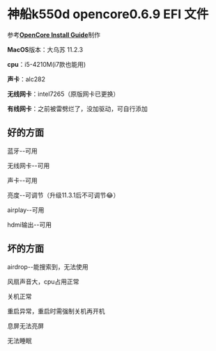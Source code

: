 # 神船k550d opencore0.6.9 EFI 文件
参考[**OpenCore Install Guide**](https://dortania.github.io/OpenCore-Install-Guide/prerequisites.html)制作

**MacOS**版本：大乌苏 11.2.3

**cpu**：i5-4210M(i7款也能用)

**声卡**：alc282

**无线网卡**：intel7265（原版网卡已更换）

**有线网卡**：之前被雷劈烂了，没加驱动，可自行添加

## 好的方面

蓝牙--可用

无线网卡--可用

声卡--可用

亮度--可调节（升级11.3.1后不可调节😂）

airplay--可用

hdmi输出--可用

## 坏的方面

airdrop--能搜索到，无法使用

风扇声音大，cpu占用正常

关机正常

重启异常，重启时需强制关机再开机

息屏无法亮屏

无法睡眠

